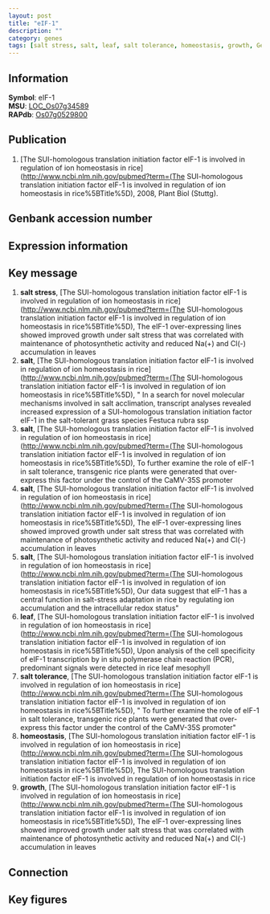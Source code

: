 ```yaml
---
layout: post
title: "eIF-1"
description: ""
category: genes
tags: [salt stress, salt, leaf, salt tolerance, homeostasis, growth, Gene]
---
```


## Information
__Symbol__: eIF-1  
__MSU__: [LOC_Os07g34589](http://rice.plantbiology.msu.edu/cgi-bin/ORF_infopage.cgi?orf=LOC_Os07g34589)  
__RAPdb__: [Os07g0529800](http://rapdb.dna.affrc.go.jp/viewer/gbrowse_details/irgsp1?name=Os07g0529800)  

## Publication
1. [The SUI-homologous translation initiation factor eIF-1 is involved in regulation of ion homeostasis in rice](http://www.ncbi.nlm.nih.gov/pubmed?term=(The SUI-homologous translation initiation factor eIF-1 is involved in regulation of ion homeostasis in rice%5BTitle%5D), 2008, Plant Biol (Stuttg).

## Genbank accession number

## Expression information

## Key message
1. __salt stress__, [The SUI-homologous translation initiation factor eIF-1 is involved in regulation of ion homeostasis in rice](http://www.ncbi.nlm.nih.gov/pubmed?term=(The SUI-homologous translation initiation factor eIF-1 is involved in regulation of ion homeostasis in rice%5BTitle%5D),  The eIF-1 over-expressing lines showed improved growth under salt stress that was correlated with maintenance of photosynthetic activity and reduced Na(+) and Cl(-) accumulation in leaves
2. __salt__, [The SUI-homologous translation initiation factor eIF-1 is involved in regulation of ion homeostasis in rice](http://www.ncbi.nlm.nih.gov/pubmed?term=(The SUI-homologous translation initiation factor eIF-1 is involved in regulation of ion homeostasis in rice%5BTitle%5D), " In a search for novel molecular mechanisms involved in salt acclimation, transcript analyses revealed increased expression of a SUI-homologous translation initiation factor eIF-1 in the salt-tolerant grass species Festuca rubra ssp
3. __salt__, [The SUI-homologous translation initiation factor eIF-1 is involved in regulation of ion homeostasis in rice](http://www.ncbi.nlm.nih.gov/pubmed?term=(The SUI-homologous translation initiation factor eIF-1 is involved in regulation of ion homeostasis in rice%5BTitle%5D),  To further examine the role of eIF-1 in salt tolerance, transgenic rice plants were generated that over-express this factor under the control of the CaMV-35S promoter
4. __salt__, [The SUI-homologous translation initiation factor eIF-1 is involved in regulation of ion homeostasis in rice](http://www.ncbi.nlm.nih.gov/pubmed?term=(The SUI-homologous translation initiation factor eIF-1 is involved in regulation of ion homeostasis in rice%5BTitle%5D),  The eIF-1 over-expressing lines showed improved growth under salt stress that was correlated with maintenance of photosynthetic activity and reduced Na(+) and Cl(-) accumulation in leaves
5. __salt__, [The SUI-homologous translation initiation factor eIF-1 is involved in regulation of ion homeostasis in rice](http://www.ncbi.nlm.nih.gov/pubmed?term=(The SUI-homologous translation initiation factor eIF-1 is involved in regulation of ion homeostasis in rice%5BTitle%5D),  Our data suggest that eIF-1 has a central function in salt-stress adaptation in rice by regulating ion accumulation and the intracellular redox status"
6. __leaf__, [The SUI-homologous translation initiation factor eIF-1 is involved in regulation of ion homeostasis in rice](http://www.ncbi.nlm.nih.gov/pubmed?term=(The SUI-homologous translation initiation factor eIF-1 is involved in regulation of ion homeostasis in rice%5BTitle%5D),  Upon analysis of the cell specificity of eIF-1 transcription by in situ polymerase chain reaction (PCR), predominant signals were detected in rice leaf mesophyll
7. __salt tolerance__, [The SUI-homologous translation initiation factor eIF-1 is involved in regulation of ion homeostasis in rice](http://www.ncbi.nlm.nih.gov/pubmed?term=(The SUI-homologous translation initiation factor eIF-1 is involved in regulation of ion homeostasis in rice%5BTitle%5D), " To further examine the role of eIF-1 in salt tolerance, transgenic rice plants were generated that over-express this factor under the control of the CaMV-35S promoter"
8. __homeostasis__, [The SUI-homologous translation initiation factor eIF-1 is involved in regulation of ion homeostasis in rice](http://www.ncbi.nlm.nih.gov/pubmed?term=(The SUI-homologous translation initiation factor eIF-1 is involved in regulation of ion homeostasis in rice%5BTitle%5D), The SUI-homologous translation initiation factor eIF-1 is involved in regulation of ion homeostasis in rice
9. __growth__, [The SUI-homologous translation initiation factor eIF-1 is involved in regulation of ion homeostasis in rice](http://www.ncbi.nlm.nih.gov/pubmed?term=(The SUI-homologous translation initiation factor eIF-1 is involved in regulation of ion homeostasis in rice%5BTitle%5D),  The eIF-1 over-expressing lines showed improved growth under salt stress that was correlated with maintenance of photosynthetic activity and reduced Na(+) and Cl(-) accumulation in leaves

## Connection

## Key figures


